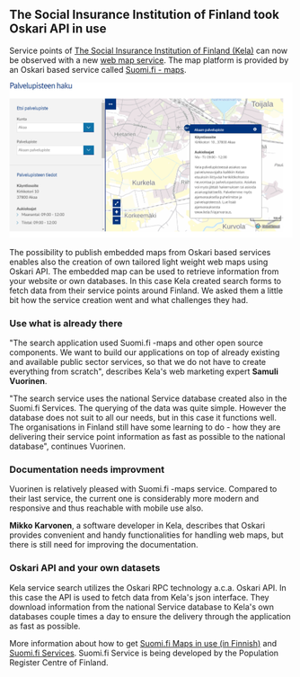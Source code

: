 ## The Social Insurance Institution of Finland took Oskari API in use

Service points of [The Social Insurance Institution of Finland (Kela)](https://www.kela.fi/web/en) can now be observed with a new [web map service](https://www.kela.fi/palvelupisteen-haku). 
The map platform is provided by an Oskari based service called [Suomi.fi - maps](https://esuomi.fi/?lang=en). 

<img src="../../public/images/kela.PNG"/>

The possibility to publish embedded maps from Oskari based services enables also the creation of own tailored light weight web maps 
using Oskari API. The embedded map can be used to retrieve information from your website or own databases. 
In this case Kela created search forms to fetch data from their service points around Finland. 
We asked them a little bit how the service creation went and what challenges they had.

### Use what is already there

"The search application used Suomi.fi -maps and other open source components. 
We want to build our applications on top of already existing and available public sector services,
so that we do not have to create everything from scratch", describes Kela's web marketing expert **Samuli Vuorinen**.

"The search service uses the national Service database created also in the Suomi.fi Services. 
The querying of the data was quite simple. However the database does not suit to all our needs, but in this case it functions well. 
The organisations in Finland still have some learning to do - how they are delivering their service point information as 
fast as possible to the national database", continues Vuorinen.

### Documentation needs improvment
Vuorinen is relatively pleased with Suomi.fi -maps service. Compared to their last service, the current one is considerably 
more modern and responsive and thus reachable with mobile use also. 

**Mikko Karvonen**, a software developer in Kela, describes that Oskari provides convenient and handy functionalities for 
handling web maps, but there is still need for improving the documentation.

### Oskari API and your own datasets
Kela service search utilizes the Oskari RPC technology a.c.a. Oskari API. 
In this case the API is used to fetch data from Kela's json interface. 
They download information from the national Service database to Kela's own databases couple times a day 
to ensure the delivery through the application as fast as possible.

More information about how to get [Suomi.fi Maps in use (in Finnish)](https://www.maanmittauslaitos.fi/asioi-verkossa/suomifi-kartat) and 
[Suomi.fi Services](https://esuomi.fi/?lang=en). Suomi.fi Service is being developed by the Population Register Centre of Finland. 
